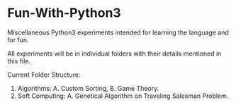 # Fun-With-Python3
Miscellaneous Python3 experiments intended for learning the language and for fun.

All experiments will be in individual folders with their details mentioned in this file.

Current Folder Structure:

1. Algorithms:  A. Custom Sorting,  B. Game Theory.
2. Soft Computing:  A. Genetical Algorithm on Traveling Salesman Problem.

